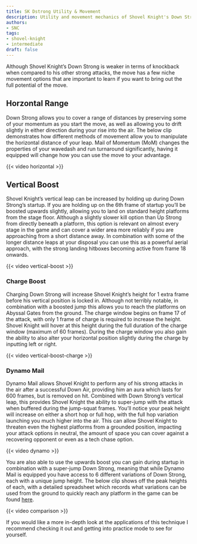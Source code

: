 ```yaml
---
title: SK Dstrong Utility & Movement 
description: Utility and movement mechanics of Shovel Knight's Down Strong
authors:
- SNC
tags:
- shovel-knight
- intermediate
draft: false
---
```


Although Shovel Knight’s Down Strong is weaker in terms of knockback when compared to his other strong attacks, the move has a few niche movement options that are important to learn if you want to bring out the full potential of the move.

## Horzontal Range

Down Strong allows you to cover a range of distances by preserving some of your momentum as you start the move, as well as allowing you to drift slightly in either direction during your rise into the air. The below clip demonstrates how different methods of movement allow you to manipulate the horizontal distance of your leap. Mail of Momentum (MoM) changes the properties of your wavedash and run turnaround significantly, having it equipped will change how you can use the move to your advantage.

{{< video horizontal >}}

## Vertical Boost

Shovel Knight’s vertical leap can be increased by holding up during Down Strong’s startup. If you are holding up on the 6th frame of startup you’ll be boosted upwards slightly, allowing you to land on standard height platforms from the stage floor. Although a slightly slower kill option than Up Strong from directly beneath a platform, this option is relevant on almost every stage in the game and can cover a wider area more reliably if you are approaching from a short distance away. In combination with some of the longer distance leaps at your disposal you can use this as a powerful aerial approach, with the strong landing hitboxes becoming active from frame 18 onwards.

{{< video vertical-boost >}}

### Charge Boost

Charging Down Strong will increase Shovel Knight’s height for 1 extra frame before his vertical position is locked in. Although not terribly notable, in combination with a boosted jump this allows you to reach the platforms on Abyssal Gates from the ground. The charge window begins on frame 17 of the attack, with only 1 frame of charge is required to increase the height. Shovel Knight will hover at this height during the full duration of the charge window (maximum of 60 frames). During the charge window you also gain the ability to also alter your horizontal position slightly during the charge by inputting left or right.

{{< video vertical-boost-charge >}}

### Dynamo Mail

Dynamo Mail allows Shovel Knight to perform any of his strong attacks in the air after a successful Down Air, providing him an aura which lasts for 600 frames, but is removed on hit. Combined with Down Strong’s vertical leap, this provides Shovel Knight the ability to super-jump with the attack when buffered during the jump-squat frames. You’ll notice your peak height will increase on either a short hop or full hop, with the full hop variation launching you much higher into the air. This can allow Shovel Knight to threaten even the highest platforms from a grounded position, impacting your attack options in neutral, the amount of space you can cover against a recovering opponent or even as a tech chase option.

{{< video dynamo >}}

You are also able to use the upwards boost you can gain during startup in combination with a super-jump Down Strong, meaning that while Dynamo Mail is equipped you have access to 6 different variations of Down Strong, each with a unique jump height. The below clip shows off the peak heights of each, with a detailed spreadsheet which records what variations can be used from the ground to quickly reach any platform in the game can be found [here](https://docs.google.com/spreadsheets/d/1qXCdb3DmMhVWXIrnwwBtX0DfPguaT7rN3sXTJ5StybI).

{{< video comparison >}}

If you would like a more in-depth look at the applications of this technique I recommend checking it out and getting into practice mode to see for yourself.
